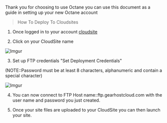Thank you for choosing to use Octane you can use this document as a guide in setting up your new Octane account

> How To Deploy To Cloudsites

 1. Once logged in to your account [cloudsite](http://my.gearhost.com/CloudSite)

 2. Click on your CloudSite name

  ![Imgur](http://i.imgur.com/HSyblau.png)

 3. Set up FTP credentials "Set Deployment Credentials"

(NOTE::Password must be at least 8 characters, alphanumeric and contain a special character)

  ![Imgur](http://i.imgur.com/4ULmgAg.png)

 4. You can now connect to FTP Host name::ftp.gearhostcloud.com with the user name and password you just created.

 5. Once your site files are uploaded to your CloudSite you can then launch your site.

 
